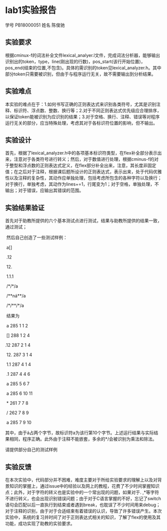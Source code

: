 # lab1实验报告

学号 PB18000051 姓名 陈俊驰

## 实验要求

​	根据cminux-f的词法补全文件lexical_analyer.l文件，完成词法分析器，能够输出识别出的token，type，line(刚出现的行数)，pos_start(该行开始位置)，pos_end(结束的位置,不包含)。具体的需识别的token见lexical_analyzer.h。其中部分token只需要被识别，但由于与程序运行无关，故不需要输出到分析结果。

## 实验难点

​	本实验的难点在于：1.如何书写正确的正则表达式来识别各类符号，尤其是识别注释、标识符、浮点数、整数、换行等；2.对于不同正则表达式优先级应合理排序，以保证token能被识别为应识别的结果；3.对于空格、换行、注释、错误等对程序运行无关的部分，应当特殊处理，考虑其对于各标识符位置的影响，但不输出。

## 实验设计

​	首先，根据了lexical_analyzer.h中的各项基本标识符类型，在flex补全部分表示出来，注意对于各类符号进行转义；然后，对于数值进行处理，根据cminus-f的对于整型和浮点数的正则表达式定义，在flex部分补全出来，注意，其长度非固定值；在之后对于注释，根据课后题所设计的正则表达式，表示出来，处于代码优雅性以及注释的复杂性，其动作应单独处理，包括考虑所包含的各种字符以及换行；对于换行，单独考虑，其动作为lines+=1，行尾变为1；对于空格，单独处理，不输出；对于错误，应输出其错误的范围。



## 实验结果验证

​	首先对于助教所提供的六个基本测试点进行测试，结果与助教所提供的结果一致，通过测试；

​	然后自己创造了一些测试样例：

​	a[]

​	.12

​	12.

​	1.1.1

​	/\*/\*/a

​	/\*\*ná**/a

​	/\*/\*\*/\*/a

​	结果为

​	a 285 1 1 2

​	[] 288 1 2 4

   .12 287 2 1 4

​	12. 287 3 1 4

​	1.1 287 4 1 4

​	.1 287 4  4 6

​	a 285 5 6 7

​	a 285 6 10 11

​	\* 261 7 7 8

​	/  262 7 8 9

​	a 285 7 9 10

​	其中，由于á占两个字节，故标识符a为该行第10个字节。上述运行结果与实际结果相同，程序正确。此外由于注释不能嵌套，多余的\*/会被识别为乘法和除法。

请提供部分自己的测试样例

## 实验反馈

​	在本次实验中，代码部分并不困难，难度主要对于所给实验要求的理解上以及对背景知识的掌握上，通过issue中的经验以及网上的教程，花费了不少时间掌握知识点；此外，对于字符的转义也是实验中的一个常出现的问题，如果对于\. ,\*等字符不进行转义，也会出现识别错误问题；由于对于C语言掌握的不好，忘记了switch语句会匹配以后一直执行到结束或者遇到break，也耽误了不少时间用来debug；对于注释的识别，由于对于合适结束有着错误的认识，导致了许多错误产生。本次实验中，系统的复习并时间了对于正则表达式相关的知识，了解了flex的使用及其功能，成功实现了助教的实验要求。


